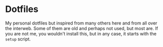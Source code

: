 # Dotfiles

My personal dotfiles but inspired from many others here and from all over the
interweb. Some of them are old and perhaps not used, but most are. If you are
not me, you wouldn't install this, but in any case, it starts with the `setup`
script.
